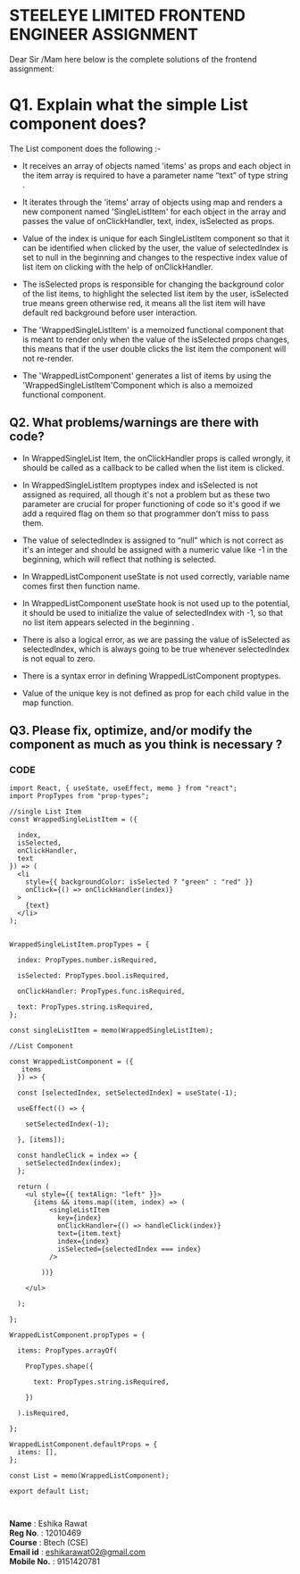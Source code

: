 #  STEELEYE LIMITED FRONTEND ENGINEER ASSIGNMENT

Dear Sir /Mam here below is the complete solutions of the frontend assignment:

# Q1. Explain what the simple List component does?

The List component does the following :- 
- It receives an array of objects named 'items' as props and each object in the item array is required to have a parameter name “text” of type string .

- It iterates through the 'items' array of objects using  map and renders a new component named 'SingleListItem' for each object in the array and passes  the value of 
  onClickHandler, text, index, isSelected as props.

- Value of the index is unique for each SingleListItem component so that it can be identified when clicked by the user, the value of selectedIndex is set to null in 
  the beginning and changes to the respective index value of list item on clicking with the help of onClickHandler.

- The isSelected props is responsible for changing the background color of the list items, to highlight the selected list item by the user, isSelected true means 
  green otherwise red, it means all the list item will have default red background before user interaction.

- The 'WrappedSingleListItem' is a memoized functional component that is meant to render only when the value of the isSelected props changes, this means that if the 
  user double clicks the list item the component will not re-render.

- The 'WrappedListComponent' generates a list of items by using the 'WrappedSingleListItem'Component which is also a memoized functional component.

## Q2. What problems/warnings are there with code? ##

* In WrappedSingleList Item, the onClickHandler props is called wrongly, it should be called as a callback to be called when the list item is clicked.

* In WrappedSingleListItem proptypes index and isSelected is not assigned as required, all though it's not a problem but as these two parameter are crucial for proper functioning of code so it's good if we add a required flag on them so that programmer don’t miss to pass them.

* The value of selectedIndex is assigned to “null” which is not correct as it's an integer and should be assigned with a numeric value like -1 in the beginning, which will reflect that nothing is selected.

* In WrappedListComponent useState is not used correctly, variable name comes first then function name.

* In WrappedListComponent useState hook is not used up to the potential, it should be used to initialize the value of selectedIndex with -1, so that no list item appears selected in the beginning .

*  There is also a logical error, as we are passing the value of isSelected as selectedIndex, which is always going to be true whenever selectedIndex is not equal to zero.

* There is a syntax error in defining WrappedListComponent proptypes.

* Value of the unique key is not defined as prop for each child value in the map function.


## Q3. Please fix, optimize, and/or modify the component as much as you think is necessary ? ##


### CODE ###

```
import React, { useState, useEffect, memo } from "react";
import PropTypes from "prop-types"; 

//single List Item
const WrappedSingleListItem = ({ 
  
  index, 
  isSelected, 
  onClickHandler, 
  text 
}) => (
  <li
    style={{ backgroundColor: isSelected ? "green" : "red" }}
    onClick={() => onClickHandler(index)}
  >
    {text}
  </li>
);


WrappedSingleListItem.propTypes = {

  index: PropTypes.number.isRequired,

  isSelected: PropTypes.bool.isRequired,

  onClickHandler: PropTypes.func.isRequired,

  text: PropTypes.string.isRequired,
};

const singleListItem = memo(WrappedSingleListItem);

//List Component

const WrappedListComponent = ({
   items 
  }) => {

  const [selectedIndex, setSelectedIndex] = useState(-1);

  useEffect(() => {

    setSelectedIndex(-1);

  }, [items]);

  const handleClick = index => {
    setSelectedIndex(index);
  };

  return (
    <ul style={{ textAlign: "left" }}>
      {items && items.map((item, index) => (
          <singleListItem
            key={index}
            onClickHandler={() => handleClick(index)}
            text={item.text}
            index={index}
            isSelected={selectedIndex === index}
          />

        ))}

    </ul>

  );

};

WrappedListComponent.propTypes = {

  items: PropTypes.arrayOf(
    
    PropTypes.shape({
      
      text: PropTypes.string.isRequired,

    })

  ).isRequired,

};

WrappedListComponent.defaultProps = { 
  items: [], 
};

const List = memo(WrappedListComponent);

export default List;



```

**Name** : Eshika Rawat <br/>
**Reg No**. : 12010469 <br/>
**Course** : Btech (CSE) <br/>
**Email id** : eshikarawat02@gmail.com <br/>
**Mobile No.** : 9151420781 <br/>
